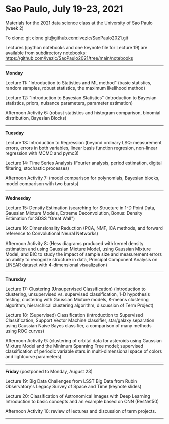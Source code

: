# Sao Paulo, July 19-23, 2021
Materials for the 2021 data science class at the University of Sao Paulo (week 2)

To clone: git clone git@github.com:ivezic/SaoPaulo2021.git

Lectures (ipython notebooks and one keynote file for Lecture 19) are available 
from subdirectory notebooks: 
https://github.com/ivezic/SaoPaulo2021/tree/main/notebooks   

---------------------------------------------------------------------- 
 
**Monday**

Lecture 11: "Introduction to Statistics and ML method" 
(basic statistics, random samples, robust statistics, the maximum likelihood method)  
 
Lecture 12: "Introduction to Bayesian Statistics" 
(introduction to Bayesian statistics, priors, nuisance parameters, parameter estimation) 

Afternoon Activity 6: 
(robust statistics and histogram comparison, binomial distribution, Bayesian Blocks)   

-----------------------------------------------------------------------------

**Tuesday** 
 
Lecture 13: Introduction to Regression
(beyond ordinary LSQ: measurement errors, errors in both variables, linear basis function
regresion, non-linear regression with MCMC and pymc3) 
   
Lecture 14: Time Series Analysis
(Fourier analysis, period estimation, digital filtering, stochastic processes) 
 
Afternoon Activity 7: 
(model comparison for polynomials, Bayesian blocks, model comparison with two bursts) 

-----------------------------------------------------------------------------

**Wednesday**

Lecture 15: Density Estimation
(searching for Structure in 1-D Point Data, Gaussian Mixture Models, Extreme Deconvolution,
Bonus: Density Estimation for SDSS "Great Wall")

Lecture 16: Dimensionality Reduction
(PCA, NMF, ICA methods, and forward reference to Convolutional Neural Networks) 
          
Afternoon Activity 8: 
(Hess diagrams produced with kernel density estimation and using Gaussian Mixture Model,
 using Gaussian Mixture Model, and BIC to study the impact of sample size and measurement
 errors on ability to recognize structure in data, Principal Component Analysis on LINEAR 
 dataset with 4-dimensional visualization) 

-----------------------------------------------------------------------------

**Thursday** 

Lecture 17: Clustering (Unsupervised Classification) 
(introduction to clustering, unsupervised vs. supervised classification, 1-D hypothesis testing,
clustering with Gaussian Mixture models, K-means clustering algorithm, hierarchical clustering
algorithm, discussion of Term Project)
   
Lecture 18: (Supervised) Classification
(introduction to Supervised Classification, Support Vector Machine classifier,  star/galaxy 
separation using Gaussian Naive Bayes classifier, a comparison of many methods using ROC curves)
 
Afternoon Activity 9: 
(clustering of orbital data for asteroids using Gaussian Mixture Model and the Minimum Spanning 
Tree model; supervised classification of periodic variable stars in multi-dimensional space of 
colors and lightcurve parameters)

-----------------------------------------------------------------------------

**Friday**  (postponed to Monday, August 23) 

Lecture 19: Big Data Challenges from LSST
Big Data from Rubin Observatory's Legacy Survey of Space and Time (keynote slides)
   
Lecture 20: Classification of Astronomical Images with Deep Learning
Introduction to basic concepts and an example based on CNN (ResNet50)
  
Afternoon Activity 10: 
review of lectures and discussion of term projects.

-----------------------------------------------------------------------------
 